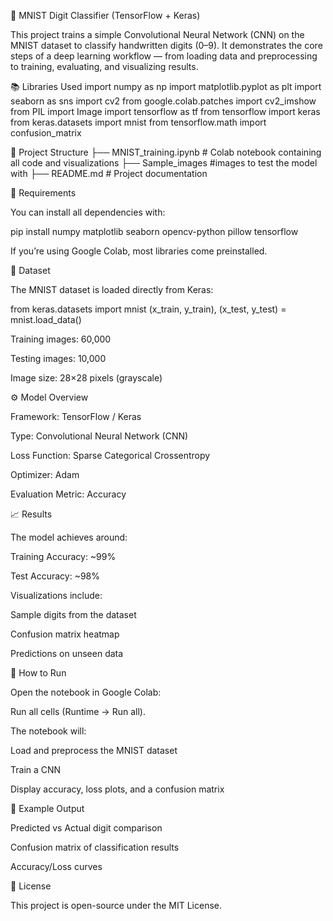 🧠 MNIST Digit Classifier (TensorFlow + Keras)

This project trains a simple Convolutional Neural Network (CNN) on the MNIST dataset to classify handwritten digits (0–9).
It demonstrates the core steps of a deep learning workflow — from loading data and preprocessing to training, evaluating, and visualizing results.

📚 Libraries Used
import numpy as np
import matplotlib.pyplot as plt
import seaborn as sns
import cv2
from google.colab.patches import cv2_imshow
from PIL import Image
import tensorflow as tf
from tensorflow import keras
from keras.datasets import mnist
from tensorflow.math import confusion_matrix

📂 Project Structure
├── MNIST_training.ipynb     # Colab notebook containing all code and visualizations
├── Sample_images            #images to test the model with 
├── README.md                # Project documentation

🧰 Requirements

You can install all dependencies with:

pip install numpy matplotlib seaborn opencv-python pillow tensorflow


If you’re using Google Colab, most libraries come preinstalled.

🧩 Dataset

The MNIST dataset is loaded directly from Keras:

from keras.datasets import mnist
(x_train, y_train), (x_test, y_test) = mnist.load_data()


Training images: 60,000

Testing images: 10,000

Image size: 28×28 pixels (grayscale)

⚙️ Model Overview

Framework: TensorFlow / Keras

Type: Convolutional Neural Network (CNN)

Loss Function: Sparse Categorical Crossentropy

Optimizer: Adam

Evaluation Metric: Accuracy

📈 Results

The model achieves around:

Training Accuracy: ~99%

Test Accuracy: ~98%

Visualizations include:

Sample digits from the dataset

Confusion matrix heatmap

Predictions on unseen data

🚀 How to Run

Open the notebook in Google Colab:


Run all cells (Runtime → Run all).

The notebook will:

Load and preprocess the MNIST dataset

Train a CNN

Display accuracy, loss plots, and a confusion matrix

🧪 Example Output

Predicted vs Actual digit comparison

Confusion matrix of classification results

Accuracy/Loss curves

📜 License

This project is open-source under the MIT License.
